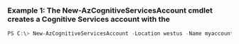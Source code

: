 ### Example 1: The New-AzCognitiveServicesAccount cmdlet creates a Cognitive Services account with the
```powershell
PS C:\> New-AzCognitiveServicesAccount -Location westus -Name myaccount -ResourceGroupName cognitive-services-resource-group -SkuName S0 -Type LUIS
```

